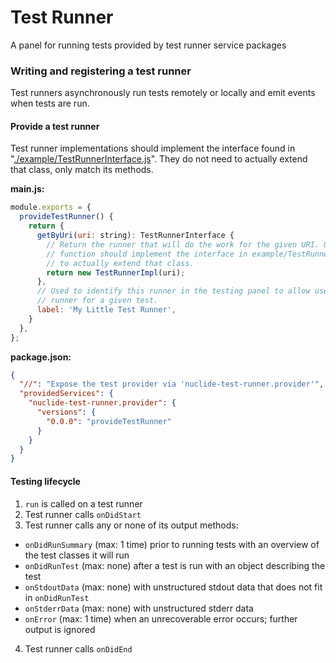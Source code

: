 # Test Runner

A panel for running tests provided by test runner service packages

### Writing and registering a test runner

Test runners asynchronously run tests remotely or locally and emit events when tests are run.

#### Provide a test runner

Test runner implementations should implement the interface found in
"[./example/TestRunnerInterface.js](./examples/TestRunnerInterface.js)".
They do not need to actually extend that class, only match its methods.

**main.js:**

```javascript
module.exports = {
  provideTestRunner() {
    return {
      getByUri(uri: string): TestRunnerInterface {
        // Return the runner that will do the work for the given URI. Objects returned by this
        // function should implement the interface in example/TestRunnerInterface.js but do not need
        // to actually extend that class.
        return new TestRunnerImpl(uri);
      },
      // Used to identify this runner in the testing panel to allow users to select the correct
      // runner for a given test.
      label: 'My Little Test Runner',
    }
  },
};
```

**package.json:**

```json
{
  "//": "Expose the test provider via 'nuclide-test-runner.provider'",
  "providedServices": {
    "nuclide-test-runner.provider": {
      "versions": {
        "0.0.0": "provideTestRunner"
      }
    }
  }
}
```

#### Testing lifecycle

1. `run` is called on a test runner
2. Test runner calls `onDidStart`
3. Test runner calls any or none of its output methods:
  * `onDidRunSummary` (max: 1 time) prior to running tests with an overview of the test classes it
    will run
  * `onDidRunTest` (max: none) after a test is run with an object describing the test
  * `onStdoutData` (max: none) with unstructured stdout data that does not fit in `onDidRunTest`
  * `onStderrData` (max: none) with unstructured stderr data
  * `onError` (max: 1 time) when an unrecoverable error occurs; further output is ignored
4. Test runner calls `onDidEnd`
